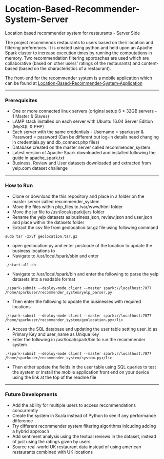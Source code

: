 # Location-Based-Recommender-System-Server
Location based recommender system for restaurants - Server Side

The project recommends restaurants to users based on their location and filtering preferences. It is created using python and held upon an Apache Spark cluster 
to increase execution times by running the computations in memory. Two recommendation filtering approaches are used which are collaborative (based on other users' 
ratings of the restaurants) and content-based (based on the characteristics of a restaurant).

The front-end for the recommender system is a mobile application which can be found at <a href="https://github.com/iantmc87/Location-Based-Recommender-System-Application">Location-Based-Recommender-System-Application</a>

<hr>

<h3>Prerequisites</h3>
<ul><li>One or more connected linux servers (original setup 6 * 32GB servers - 1 Master & Slaves)</li>
<li>LAMP stack installed on each server with Ubuntu 16.04 Server Edition (MySQL & PHP)</li>
<li>Each server with the same credentials - Username = sparkuser & Password = password (Can be different but log-in details need changing in credentials.py and db_connect.php files)</li>
<li>Database created on the master server called recommender_system</li>
<li>Latest version of Apache Spark downloaded and installed following the guide in apache_spark.txt</li>
<li>Business, Review and User datasets downloaded and extracted from yelp.com dataset challenge</li></ul>

<hr>


<h3>How to Run</h3>
<ul><li>Clone or download the this repository and place in a folder on the master server called recommender_system</li>
<li>Move the files within php_files to /var/www/html folder</li>
<li>Move the jar file to /usr/local/spark/jars folder</li>
<li>Rename the yelp datasets as business.json, review.json and user.json and place within the datasets folder</li>
<li>Extract the csv file from geolocation.tar.gz file using following command</li></ul>

```
sudo tar -zxvf geolocation.tar.gz
```

<ul><li>open geolocation.py and enter postcode of the location to update the business locations to</li>
<li>Navigate to /usr/local/spark/sbin and enter</li></ul>

```
./start-all.sh
```

<ul><li>Navigate to /usr/local/spark/bin and enter the following to parse the yelp datasets into a readable format</li></ul>

```
./spark-submit --deploy-mode client --master spark://localhost:7077 /home/sparkuser/recommender_system/yelp_parser.py
```

<ul><li>Then enter the following to update the businesses with required locations </li></ul>

```
./spark-submit --deploy-mode client --master spark://localhost:7077 /home/sparkuser/recommender_system/geolocation.py</li>
```

<ul><li>Access the SQL database and updating the user table setting user_id as Primary Key and user_name as Unique Key</li>
<li>Enter the following in /usr/local/spark/bin to run the recommender system </li></ul> 

```
./spark-submit --deploy-mode client --master spark://localhost:7077 /home/sparkuser/recommender_system/system.py</li>
```

<ul><li>Then either update the fields in the user table using SQL queries to test the system or install the mobile application front end on your device using the link at the top of the readme file</li></ul>

<hr>

<h3>Future Developments</h3>
<ul><li>Add the ability for multiple users to access recommendations concurrently</li>
<li>Create the system in Scala instead of Python to see if any performance difference</li>
<li>Try different recommender system filtering algorithms inlcuding adding a hybrid approach</li>
<li>Add sentiment analysis using the textual reviews in the dataset, instead of just using the ratings given by users</li>
<li>Source real-world UK restaurant data instead of using american restaurants combined with UK locations</li></ul>
